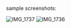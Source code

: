 sample screenshots:

![IMG_1737](https://user-images.githubusercontent.com/55292304/131269936-45c66876-e3ba-462c-a662-0a3220533ced.jpg)
![IMG_1736](https://user-images.githubusercontent.com/55292304/131269938-693a6f93-46ce-4d7c-be03-2c41e6e8bf5a.jpg)
